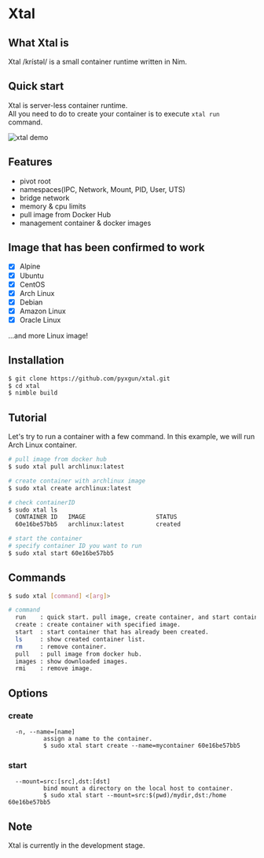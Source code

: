 # Xtal
## What Xtal is
Xtal /krístəl/ is a small container runtime written in Nim.

## Quick start
Xtal is server-less container runtime.  
All you need to do to create your container is to execute `xtal run` command.  

![xtal demo](https://raw.githubusercontent.com/wiki/pyxgun/xtal/xtal_introduce.gif)

## Features
- pivot root
- namespaces(IPC, Network, Mount, PID, User, UTS)
- bridge network
- memory & cpu limits
- pull image from Docker Hub
- management container & docker images

## Image that has been confirmed to work
- [x] Alpine
- [x] Ubuntu
- [x] CentOS
- [x] Arch Linux
- [x] Debian
- [x] Amazon Linux
- [x] Oracle Linux

...and more Linux image!

## Installation
```sh
$ git clone https://github.com/pyxgun/xtal.git
$ cd xtal
$ nimble build
```

## Tutorial
Let's try to run a container with a few command.
In this example, we will run Arch Linux container.
```sh
# pull image from docker hub
$ sudo xtal pull archlinux:latest

# create container with archlinux image
$ sudo xtal create archlinux:latest

# check containerID
$ sudo xtal ls
  CONTAINER ID   IMAGE                    STATUS
  60e16be57bb5   archlinux:latest         created

# start the container
# specify container ID you want to run
$ sudo xtal start 60e16be57bb5
```

## Commands
```sh
$ sudo xtal [command] <[arg]>

# command
  run    : quick start. pull image, create container, and start container.
  create : create container with specified image.
  start  : start container that has already been created.
  ls     : show created container list.
  rm     : remove container.
  pull   : pull image from docker hub.
  images : show downloaded images.
  rmi    : remove image.
```

## Options
### create
```
  -n, --name=[name]
          assign a name to the container.
          $ sudo xtal start create --name=mycontainer 60e16be57bb5
```

### start
```
  --mount=src:[src],dst:[dst]
          bind mount a directory on the local host to container.
          $ sudo xtal start --mount=src:$(pwd)/mydir,dst:/home 60e16be57bb5
```

## Note
Xtal is currently in the development stage.
